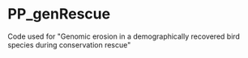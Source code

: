 # PP_genRescue
Code used for "Genomic erosion in a demographically recovered bird species during conservation rescue"
